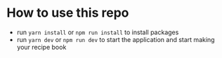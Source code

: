 # How to use this repo

- run `yarn install` or `npm run install` to install packages
- run `yarn dev` or `npm run dev` to start the application and start making your recipe book
